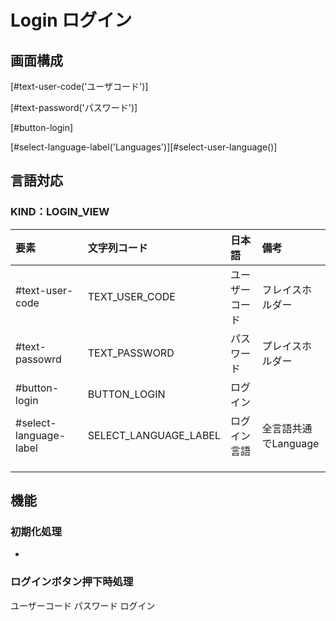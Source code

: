 # Login ログイン

## 画面構成

[#text-user-code('ユーザコード')]

[#text-password('パスワード')]

[#button-login]

[#select-language-label('Languages')][#select-user-language()]

## 言語対応

### KIND：LOGIN_VIEW

|要素|文字列コード|日本語|備考|
|:-|:-|:-|:-|
|#text-user-code|TEXT_USER_CODE|ユーザーコード|フレイスホルダー|
|#text-passowrd|TEXT_PASSWORD|パスワード|プレイスホルダー|
|#button-login|BUTTON_LOGIN|ログイン||
|#select-language-label|SELECT_LANGUAGE_LABEL|ログイン言語|全言語共通でLanguage|
|||||
|||||
|||||


## 機能

### 初期化処理

* 

### ログインボタン押下時処理

ユーザーコード
パスワード
ログイン


